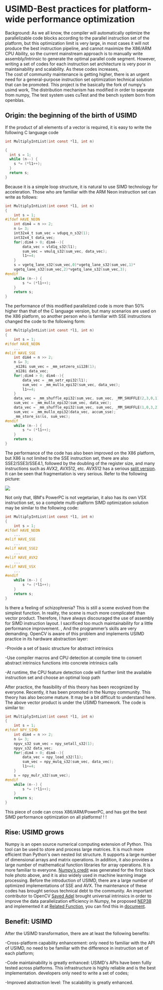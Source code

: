 # USIMD-Best practices for platform-wide performance optimization

Background: As we all know, the compiler will automatically optimize the parallelizable code blocks according to the parallel instruction set of the platform, but this optimization limit is very large, in most cases it will not produce the best instruction pipeline, and cannot maximize the X86/ARM CPU Ability, so the current mainstream approach is to manually write assembly/Intrinsic to generate the optimal parallel code segment. However, writing a set of codes for each instruction set architecture is very poor in maintainability and scalability. As these codes increases,  
The cost of community maintenance is getting higher, there is an urgent need for a general-purpose instruction set optimization technical solution that can be promoted. This project is the basically the fork of numpy's usimd work, The distribution mechanism has modified in order to seperate from numpy, The test system uses cuTest and the bench system born from openblas.

## Origin: the beginning of the birth of USIMD

If the product of all elements of a vector is required, it is easy to write the following C language code

```c
int MultiplyIntList(int const *l1, int n)

{
  int s = 1;
  while (n--) {
​    s *= (*l1++);
  }
  return s;
}
```

Because it is a simple loop structure, it is natural to use SIMD technology for acceleration. Those who are familiar with the ARM Neon instruction set can write as follows:

```c
int MultiplyIntList(int const *l1, int n)
{
    int s = 1;
#ifdef HAVE_NEON
    int dim4 = n >> 2;
    n &= 3;
    int32x4_t sum_vec = vdupq_n_s32(1);
    int32x4_t data_vec;
    for(;dim4 > 0; dim4--){
        data_vec = vld1q_s32(l1);
        sum_vec = vmulq_s32(sum_vec, data_vec);
        l1+=4;
    }
    s = vgetq_lane_s32(sum_vec,0)*vgetq_lane_s32(sum_vec,1)*
    vgetq_lane_s32(sum_vec,2)*vgetq_lane_s32(sum_vec,3);
#endif
    while (n--) {
        s *= (*l1++);
    }
    return s;
}
```

The performance of this modified parallelized code is more than 50% higher than that of the C language version, but many scenarios are used on the X86 platform, so another person who is familiar with SSE instructions changed the code to the following form:

```c
int MultiplyIntList(int const *l1, int n)
{
    int s = 1;
#ifdef HAVE_NEON
    ...
#elif HAVE_SSE
    int dim4 = n >> 2;
    n &= 3;
    _m128i sum_vec = _mm_setzero_si128(1);
    _m128i data_vec;
    for(;dim4 > 0; dim4--){
        data_vec = _mm_setr_epi32(l1);
        sum_vec = _mm_mullo_epi32(sum_vec, data_vec);
        l1+=4;
    }
    data_vec = _mm_shuffle_epi32(sum_vec, sum_vec, _MM_SHUFFLE(2,3,0,1));	
    sum_vec = _mm_mullo_epi32(sum_vec, data_vec);	
    data_vec = _mm_shuffle_epi32(sum_vec, sum_vec, _MM_SHUFFLE(1,0,3,2));	
    sum_vec = _mm_mullo_epi32(data_vec, accum_sse);
    _mm_store_ss(&s, sum_vec);
#endif
    while (n--) {
        s *= (*l1++);
    }
    return s;
}
```

The performance of the code has also been improved on the X86 platform, but X86 is not limited to the SSE instruction set, there are also SSE2/SSE3/SSE4.1, followed by the doubling of the register size, and many instructions such as AVX2, AVX512, etc. 
AVX512 has a serious [split version](https://en.wikipedia.org/wiki/AVX-512). It can be seen that fragmentation is very serious. Refer to the following picture:

![](./Intel-SIMD.png)

Not only that, IBM's PowerPC is not vegetarian, it also has its own VSX instruction set, so a complete multi-platform SIMD optimization solution may be similar to the following code:

```C
int MultiplyIntList(int const *l1, int n)
{
    int s = 1;
#ifdef HAVE_NEON
    ...
#elif HAVE_SSE
    ...
#elif HAVE_SSE2
    ...
#elif HAVE_AVX2
    ...
#elif HAVE_VSX
    ...
#endif
    while (n--) {
        s *= (*l1++);
    }
    return s;
}
```

Is there a feeling of schizophrenia? 
This is still a scene evolved from the simplest function. In reality, the scene is much more complicated than vector product. Therefore, I have always discouraged the use of assembly for SIMD instruction layout. I sacrificed too much maintainability for a little performance improvement. 
, And the programmer’s skills are very demanding. OpenCV is aware of this problem and implements USIMD practice in its hardware abstraction layer:

-Provide a set of basic structure for abstract intrinsics

-Use compiler macros and CPU detection at compile time to convert abstract intrinsics functions into concrete intrinsics calls

-At runtime, the CPU feature detection code will further limit the available instruction set and choose an optimal loop path

After practice, the feasibility of this theory has been recognized by everyone. Recently, it has been promoted in the Numpy community. This theory has also become mature. It may be a bit difficult to understand here. The above vector product is under the USIMD framework. 
The code is similar to:

```C
int MultiplyIntList(int const *l1, int n)
{
    int s = 1;
#ifdef NPY_SIMD
    int dim4 = n >> 2;
    n &= 3;
    npyv_s32 sum_vec = npy_setall_s32(1);
    npyv_s32 data_vec;
    for(;dim4 > 0; dim4--){
        data_vec = npy_load_s32(l1);
        sum_vec = npy_mulq_s32(sum_vec, data_vec);
        l1+=4;
    }
    s = npy_mulr_s32(sum_vec);
#endif
    while (n--) {
        s *= (*l1++);
    }
    return s;
}
```

This piece of code can cross X86/ARM/PowerPC, and has got the best SIMD performance optimization on all platforms! ! !

## Rise: USIMD grows

Numpy is an open source numerical computing extension of Python. This tool can be used to store and process large matrices. It is much more efficient than Python's own nested list structure. It supports a large number of dimensional arrays and matrix operations. In addition, it also provides a large number of mathematical function libraries for array operations. It is more familiar to everyone. 
[Numpy’s credit](https://numpy.org/case-studies/blackhole-image/) was generated for the first black hole photo above, and it is also widely used in machine learning image processing. Before the introduction of USIMD,
there are a large number of optimized implementations of SSE and AVX. The maintenance of these codes has brought serious technical debt to the community. An important contributor to OpenCV [Sayed Adel](https://github.com/seiko2plus) brought universal intrinsics in order to improve the data parallelization efficiency in Numpy, he proposed [NEP38](https://numpy.org/neps/nep-0038-SIMD-optimizations.html) and implemented it at [Related 
Function](https://github.com/numpy/numpy/pull/13516), you can find this in [document]( https://numpy.org/devdocs/reference/simd/simd-optimizations.html).

## Benefit: USIMD

After the USIMD transformation, there are at least the following benefits:

-Cross-platform capability enhancement: only need to familiar with the API of USIMD, no need to be familiar with the difference in instruction set of each platform;

-Code maintainability is greatly enhanced: USIMD's APIs have been fullly tested across platforms. This infrastructure is highly reliable and is the best implementation. developers only need to write a set of codes;

-Improved abstraction level: The scalability is greatly enhanced.